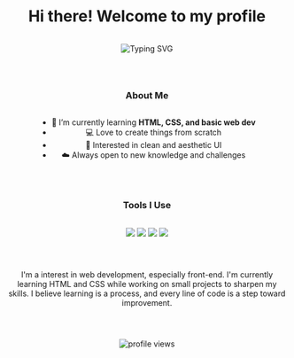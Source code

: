 <body translate="no" style="display: flex; flex-direction: column; text-align: center; align-items: center; justify-content: center">
<h1 align="center">Hi there! Welcome to my profile</h1>

<p align="center">
  <img src="https://readme-typing-svg.demolab.com/?font=Fira+Code&size=22&pause=1000&color=1FC2AE&center=true&vCenter=true&width=440&lines=I'm+a+beginner+developer;Learning+web+development;Always+curious+and+creative!" alt="Typing SVG" />
</p>

---

### About Me

- 🌱 I’m currently learning **HTML, CSS, and basic web dev**
- 💻 Love to create things from scratch
- 🎨 Interested in clean and aesthetic UI
- ☁️ Always open to new knowledge and challenges

---

### Tools I Use

<p>
  <img src="https://img.shields.io/badge/HTML5-E34F26?style=flat&logo=html5&logoColor=white" />
  <img src="https://img.shields.io/badge/CSS3-1572B6?style=flat&logo=css3&logoColor=white" />
  <img src="https://img.shields.io/badge/SPCK%20Editor-0078d7?style=flat&logo=SPCK-Editor&logoColor=white" />
  <img src="https://img.shields.io/badge/Git-F05032?style=flat&logo=git&logoColor=white" />
</p>

---

I'm a interest in web development, especially front-end. I'm currently learning HTML and CSS while working on small projects to sharpen my skills.
I believe learning is a process, and every line of code is a step toward improvement.
  
---

<p align="center">
  <img src="https://komarev.com/ghpvc/?username=azkaarrodhi&style=flat-square&color=lightgray" alt="profile views"/>
</p>
  </body>
